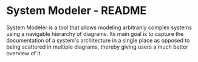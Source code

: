 # System Modeler - README

System Modeler is a tool that allows modeling arbitrarily complex systems using a navigable hierarchy of diagrams. Its main goal is to capture the documentation of a system's architecture in a single place as opposed to being scattered in multiple diagrams, thereby giving users a much better overview of it.
